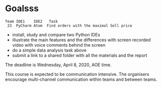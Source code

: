 # Goalsss

```
Team IDE1    IDE2   Task
 23  PyCharm Atom  Find orders with the maximal Sell price
```
* install, study and compare two Python IDEs
* illustrate the main features and the differences with screen recorded video with voice comments behind the screen
* do a simple data analysis task above
* submit a link to a shared folder with all the materials and the report

The deadline is Wednesday, April 8, 2020, AOE time.

This course is expected to be communication intensive.
The organisers encourage multi-channel communication within teams and between teams.
